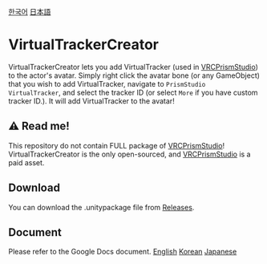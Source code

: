 [한국어](README_KO.md)  [日本語](README_JA.md)

# VirtualTrackerCreator
VirtualTrackerCreator lets you add VirtualTracker (used in [VRCPrismStudio](https://prismstudio.haruna.dev)) to the actor's avatar. Simply right click the avatar bone (or any GameObject) that you wish to add VirtualTracker, navigate to  `PrismStudio VirtualTracker`, and select the tracker ID (or select `More` if you have custom tracker ID.). It will add VirtualTracker to the avatar!

## ⚠️ Read me!
This repository do not contain FULL package of [VRCPrismStudio](https://prismstudio.haruna.dev)! VirtualTrackerCreator is the only open-sourced, and [VRCPrismStudio](https://prismstudio.haruna.dev) is a paid asset.

## Download
You can download the .unitypackage file from [Releases](https://github.com/github-harunadev/VirtualTrackerCreator/releases).

## Document
Please refer to the Google Docs document. [English](https://docs.google.com/document/d/1Zx29rupBy4O5Cs_PfYol64B-uRj0YiH9_XoECdjSqEE/edit?usp=drive_link) [Korean](https://docs.google.com/document/d/1GPnpOtowHTT50G-KuEdgUrk2VppD3i_UcV38JHA4HzQ/edit?usp=drive_link) [Japanese](https://docs.google.com/document/d/1kMC8If8Gam2JYpfspkq-peWXoNzFq7H7Po1yEk74miY/edit?usp=drive_link)
